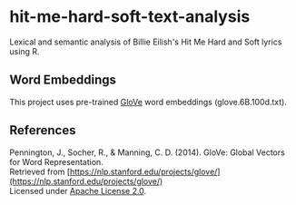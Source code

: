 # hit-me-hard-soft-text-analysis
Lexical and semantic analysis of Billie Eilish's Hit Me Hard and Soft lyrics using R.

## Word Embeddings
This project uses pre-trained [GloVe](https://nlp.stanford.edu/projects/glove/) word embeddings (glove.6B.100d.txt).

## References
Pennington, J., Socher, R., & Manning, C. D. (2014). GloVe: Global Vectors for Word Representation.  
Retrieved from [https://nlp.stanford.edu/projects/glove/](https://nlp.stanford.edu/projects/glove/)  
Licensed under [Apache License 2.0](https://opensource.org/licenses/Apache-2.0).
